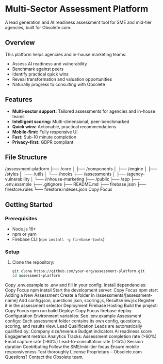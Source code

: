 
# Multi-Sector Assessment Platform

A lead generation and AI readiness assessment tool for SME and mid-tier agencies, built for Obsolete.com.

## Overview

This platform helps agencies and in-house marketing teams:
- Assess AI readiness and vulnerability
- Benchmark against peers
- Identify practical quick wins
- Reveal transformation and valuation opportunities
- Naturally progress to consulting with Obsolete

## Features

- **Multi-sector support:** Tailored assessments for agencies and in-house teams
- **Intelligent scoring:** Multi-dimensional, peer-benchmarked
- **Quick wins:** Actionable, practical recommendations
- **Mobile-first:** Fully responsive UI
- **Fast:** Sub-10 minute completion
- **Privacy-first:** GDPR compliant

## File Structure
/assessment-platform
├── /core
│ ├── /components
│ ├── /engine
│ ├── /styles
│ ├── /utils
│ └── /hooks
├── /assessments
│ ├── /agency-vulnerability
│ └── /inhouse-marketing
├── /public
├── /app
├── .env.example
├── .gitignore
├── README.md
├── firebase.json
├── firestore.rules
└── firestore.indexes.json
Copy
Focus

## Getting Started

### Prerequisites

- Node.js 16+
- npm or yarn
- Firebase CLI (`npm install -g firebase-tools`)

### Setup

1. Clone the repository:
   ```bash
   git clone https://github.com/your-org/assessment-platform.git
   cd assessment-platform
Copy .env.example to .env and fill in your config.
Install dependencies:
Copy
Focus
npm install
Start the development server:
Copy
Focus
npm start
Adding a New Assessment
Create a folder in /assessments/[assessment-name]
Add config.json, questions.json, scoring.js, ResultsView.jsx
Register it in the assessment selector
Deployment
Firebase Hosting
Build the project:
Copy
Focus
npm run build
Deploy:
Copy
Focus
firebase deploy
Configuration
Environment variables: See .env.example
Assessment configs: Each assessment folder contains its own config, questions, scoring, and results view.
Lead Qualification
Leads are automatically qualified by:
Company size/revenue
Budget indicators
AI readiness score
Engagement metrics
Analytics
Tracks:
Assessment completion rate (>60%)
Email capture rate (>80%)
Lead-to-consultation rate (>15%)
Session duration
Contributing
Follow the SME/mid-tier focus
Ensure mobile responsiveness
Test thoroughly
License
Proprietary – Obsolete.com
Questions? Contact the Obsolete team.